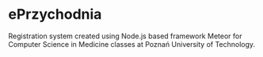 ePrzychodnia
============

Registration system created using Node.js based framework Meteor for Computer Science in Medicine classes at Poznań University of Technology.
